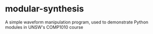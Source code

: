# modular-synthesis
A simple waveform manipulation program, used to demonstrate Python modules in UNSW's COMP1010 course
